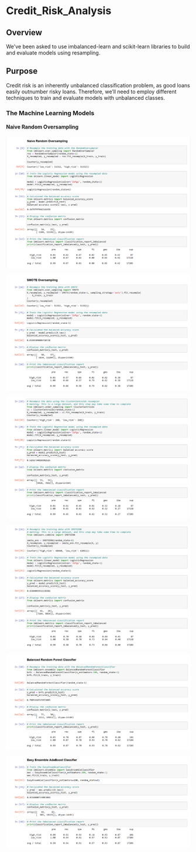 # Credit_Risk_Analysis
## Overview
We've been asked to use imbalanced-learn and scikit-learn libraries to build and evaluate models using resampling.

## Purpose
Credit risk is an inherently unbalanced classification problem, as good loans easily outnumber risky loans. Therefore, we’ll need to employ different techniques to train and evaluate models with unbalanced classes.

### The Machine Learning Models

#### Naive Random Oversampling

![Naive Random Oversampling](images/Naive_Random.png)


![Smote Oversampling](images/smote.png)


![Undersampling - ClusterCentroids](images/undersampling.png)


![Combination - SMOTEENN](images/combination_sampling.png)


![Balanced Random Forest](images/balanced_forest.png)


![Easy Ensemble Classifier](images/ensemble.png)